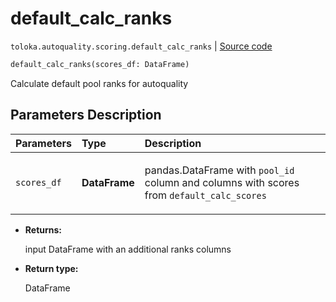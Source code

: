 # default_calc_ranks
`toloka.autoquality.scoring.default_calc_ranks` | [Source code](https://github.com/Toloka/toloka-kit/blob/v1.2.1/src/autoquality/scoring.py#L111)

```python
default_calc_ranks(scores_df: DataFrame)
```

Calculate default pool ranks for autoquality

## Parameters Description

| Parameters | Type | Description |
| :----------| :----| :-----------|
`scores_df`|**DataFrame**|<p>pandas.DataFrame with `pool_id` column and columns with scores from `default_calc_scores`</p>

* **Returns:**

  input DataFrame with an additional ranks columns

* **Return type:**

  DataFrame
